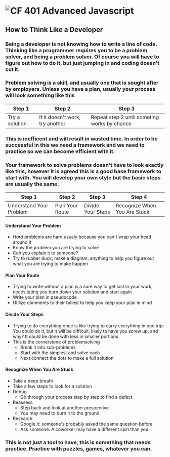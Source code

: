 ![CF](http://i.imgur.com/7v5ASc8.png) 401 Advanced Javascript
=============================================================

## How to Think Like a Developer

### Being a developer is not knowing how to write a line of code. Thinking like a programmer requires you to be a problem solver, and being a problem solver. Of course you will have to figure out how to do it, but just jumping in and coding doesn't cut it.

### Problem solving is a skill, and usually one that is sought after by employers. Unless you have a plan, usually your process will look something like this

 
| Step 1                             | Step 2                      | Step 3                      |
|------------------------------------|-----------------------------|-----------------------------|
|Try a solution | If it doesn't work, try another | Repeat step 2 until someting works by chance |

### This is inefficent and will result in wasted time. In order to be successful in this we need a framework and we need to **practice** so we can become efficient with it. 

### Your framework to solve problems doesn't have to look exactly like this, however it is agreed this is a good base framework to start with. You will develop your own style but  the basic steps are usually the same.

| Step 1                             | Step 2                      | Step 3                      | Step 4                  |
|-------------------------------------------------------|-----------------------------------------------------|----------------------------------------------------|-----------------------------|
|Understand Your Problem             | Plan Your Route         | Divide Your Steps  | Recognize When You Are Stuck |

#### Understand Your Problem
 * *Hard* problems are hard usualy because you can't wrap your head around it 
 * Know the problem you are trying to solve
 * Can you explain it to someone? 
 * Try to rubber duck, make a diagram, anything to help you figure out what you are trying to make happen

#### Plan Your Route
 * Trying to write without a plan is a sure way to get lost in your work, necesitating you burn down your solution and start again
 *  Write your plan in pseudocode
 * Utilize comments to their fullest to help you keep your plan in mind

#### Divide Your Steps
 * Trying to do everything once is like trying to carry everything in one trip: You could do it, but it will be difficult, likely to have you screw up, and why? It could be done with less in smaller portions
 * This is the cornerstone of problemsolving
    * Break it into sub-problems
    * Start with the simplest and solve each
    * Next connect the dots to make a full solution

#### Recognize When You Are Stuck

* Take a deep breath
* Take a few steps to look for a solution
* Debug
  * Go through your process step by step to find a defect.
* Reassess
  * Step back and look at another prespective
  * You may need to burn it to the ground
* Research
  * Google it: someone's probably asked the same question before
  * Ask someone: A coworker may have a different spin than you

### This is not just a tool to have, this is something that needs practice. Practice with puzzles, games, whatever you can.

